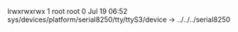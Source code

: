 lrwxrwxrwx 1 root root 0 Jul 19 06:52 sys/devices/platform/serial8250/tty/ttyS3/device -> ../../../serial8250
